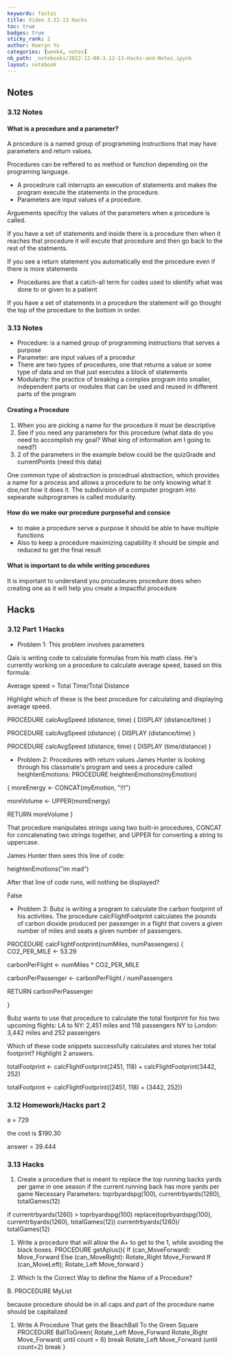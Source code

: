 ```yaml
---
keywords: fastai
title: Video 3.12-13 Hacks
toc: true 
badges: true
sticky_rank: 1
author: Haeryn Yu
categories: [week4, notes]
nb_path: _notebooks/2022-12-08-3.12-13-Hacks-and-Notes.ipynb
layout: notebook
---
```


<!--
#################################################
### THIS FILE WAS AUTOGENERATED! DO NOT EDIT! ###
#################################################
# file to edit: _notebooks/2022-12-08-3.12-13-Hacks-and-Notes.ipynb
-->

<div class="container" id="notebook-container">
        
<div class="cell border-box-sizing text_cell rendered"><div class="inner_cell">
<div class="text_cell_render border-box-sizing rendered_html">
<h2 id="Notes">Notes<a class="anchor-link" href="#Notes"> </a></h2><h3 id="3.12-Notes">3.12 Notes<a class="anchor-link" href="#3.12-Notes"> </a></h3><h4 id="What-is-a-procedure-and-a-parameter?">What is a procedure and a parameter?<a class="anchor-link" href="#What-is-a-procedure-and-a-parameter?"> </a></h4><p>A procedure is a named group of programming instructions that may have parameters and return values.</p>
<p>Procedures can be reffered to as method or function depending on the programing language.</p>
<ul>
<li>A procedrure call interrupts an execution of statements and makes the program execute the statements in the procedure.</li>
<li>Parameters are input values of a procedure.</li>
</ul>
<p>Arguements specifcy the values of the parameters when a procedure is called.</p>
<p>If you have a set of statements and inside there is a procedure then when it reaches that procedure it will excute that procedure and then go back to the rest of the statments.</p>
<p>If you see a return statement you automatically end the procedure even if there is more statements</p>
<ul>
<li>Procedures are that a catch-all term for codes used to identify what was done to or given to a patient</li>
</ul>
<p>If you have a set of statements in a procedure the statement will go thought the top of the procedure to the bottom in order.</p>
<h3 id="3.13-Notes">3.13 Notes<a class="anchor-link" href="#3.13-Notes"> </a></h3><ul>
<li>Procedure: is a named group of programming instructions that serves a purpose</li>
<li>Parameter: are input values of a procedur</li>
<li>There are two types of procedures, one that returns a value or some type of data and on that just executes a block of statements</li>
<li>Modularity: the practice of breaking a complex program into smaller, independent parts or modules that can be used and reused in different parts of the program</li>
</ul>
<h4 id="Creating-a-Procedure">Creating a Procedure<a class="anchor-link" href="#Creating-a-Procedure"> </a></h4><ol>
<li>When you are picking a name for the procedure it must be descriptive</li>
<li>See if you need any parameters for this procedure (what data do you need to accomplish my goal? What king of information am I going to need?)</li>
<li>2 of the parameters in the example below could be the quizGrade and currentPoints (need this data)</li>
</ol>
<p>One common type of abstraction is procedrual abstraction, which provides a name for a process and allows a procedure to be only knowing what it doe,not how it does it. The subdivision of a computer program into sepearate subprogrames is called modularity.</p>
<h4 id="How-do-we-make-our-procedure-purposeful-and-consice">How do we make our procedure purposeful and consice<a class="anchor-link" href="#How-do-we-make-our-procedure-purposeful-and-consice"> </a></h4><ul>
<li>to make a procedure serve a purpose it should be able to have multiple functions</li>
<li>Also to keep a procedure maximizing capability it should be simple and reduced to get the final result</li>
</ul>
<h4 id="What-is-important-to-do-while-writing-procedures">What is important to do while writing procedures<a class="anchor-link" href="#What-is-important-to-do-while-writing-procedures"> </a></h4><p>It is important to understand you procudeures procedure does when creating one as it will help you create a impactful procedure</p>

</div>
</div>
</div>
<div class="cell border-box-sizing text_cell rendered"><div class="inner_cell">
<div class="text_cell_render border-box-sizing rendered_html">
<h2 id="Hacks">Hacks<a class="anchor-link" href="#Hacks"> </a></h2><h3 id="3.12-Part-1-Hacks">3.12 Part 1 Hacks<a class="anchor-link" href="#3.12-Part-1-Hacks"> </a></h3><ul>
<li>Problem 1: This problem involves parameters</li>
</ul>
<p>Qais is writing code to calculate formulas from his math class. He's currently working on a procedure to calculate average speed, based on this formula:</p>
<p>Average speed = Total Time/Total Distance​</p>
<p>Highlight which of these is the best procedure for calculating and displaying average speed.</p>
<p>PROCEDURE calcAvgSpeed (distance, time) { DISPLAY (distance/time) }</p>
<p>PROCEDURE calcAvgSpeed (distance) { DISPLAY (distance/time) }</p>
<p>PROCEDURE calcAvgSpeed (distance, time) { DISPLAY (time/distance) }</p>
<ul>
<li>Problem 2: Procedures with return values
James Hunter is looking through his classmate's program and sees a procedure called heightenEmotions: PROCEDURE heightenEmotions(myEmotion)</li>
</ul>
<p>{ moreEnergy ← CONCAT(myEmotion, "!!!")</p>
<p>moreVolume ← UPPER(moreEnergy)</p>
<p>RETURN moreVolume }</p>
<p>That procedure manipulates strings using two built-in procedures, CONCAT for concatenating two strings together, and UPPER for converting a string to uppercase.</p>
<p>James Hunter then sees this line of code:</p>
<p>heightenEmotions("im mad")</p>
<p>After that line of code runs, will nothing be displayed?</p>
<p>False</p>
<ul>
<li>Problem 3:
Bubz is writing a program to calculate the carbon footprint of his activities. The procedure calcFlightFootprint calculates the pounds of carbon dioxide produced per passenger in a flight that covers a given number of miles and seats a given number of passengers.</li>
</ul>
<p>PROCEDURE calcFlightFootprint(numMiles, numPassengers) { CO2_PER_MILE ← 53.29</p>
<p>carbonPerFlight ← numMiles * CO2_PER_MILE</p>
<p>carbonPerPassenger ← carbonPerFlight / numPassengers</p>
<p>RETURN carbonPerPassenger</p>
<p>}</p>
<p>Bubz wants to use that procedure to calculate the total footprint for his two upcoming flights: LA to NY: 2,451 miles and 118 passengers NY to London: 3,442 miles and 252 passengers</p>
<p>Which of these code snippets successfully calculates and stores her total footprint? Highlight 2 answers.</p>
<p>totalFootprint ← calcFlightFootprint(2451, 118) + calcFlightFootprint(3442, 252)</p>
<p>totalFootprint ← calcFlightFootprint((2451, 118) + (3442, 252))</p>
<h3 id="3.12-Homework/Hacks-part-2">3.12 Homework/Hacks part 2<a class="anchor-link" href="#3.12-Homework/Hacks-part-2"> </a></h3><p>a = 729</p>
<p>the cost is $190.30</p>
<p>answer = 39.444</p>
<h3 id="3.13-Hacks">3.13 Hacks<a class="anchor-link" href="#3.13-Hacks"> </a></h3><ol>
<li>Create a procedure that is meant to replace the top running backs yards per game in one season if the current running back has more yards per game
Necessary Parameters: toprbyardspg(100), currentrbyards(1260), totalGames(12)</li>
</ol>
<p>if currentrbyards(1260) &gt; toprbyardspg(100)
    replace(toprbyardspg(100), currentrbyards(1260), totalGames(12))
    currentrbyards(1260)/ totalGames(12)</p>
<ol>
<li><p>Write a procedure that will allow the A+ to get to the 1, while avoiding the black boxes.
PROCEDURE getAplus(){
If (can_MoveForward):
Move_Forward
Else (can_MoveRight):
Rotate_Right
Move_Forward
If (can_MoveLeft);
Rotate_Left
Move_forward
}</p>
</li>
<li><p>Which Is the Correct Way to define the Name of a Procedure?</p>
</li>
</ol>
<p>B. PROCEDURE MyList</p>
<p>because procedure should be in all caps and part of the procedure name should be capitalized</p>
<ol>
<li>Write A Procedure That gets the BeachBall To the Green Square
PROCEDURE BallToGreen{
Rotate_Left
Move_Forward
Rotate_Right 
Move_Forward( until count = 6)
break
Rotate_Left
Move_Forward (until count=2) 
break
}</li>
</ol>

</div>
</div>
</div>
</div>
 

